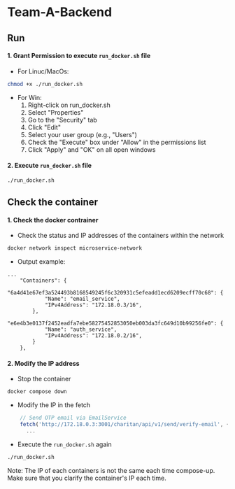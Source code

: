 # Team-A-Backend

## Run 
#### 1. Grant Permission to execute ``run_docker.sh`` file
- For Linuc/MacOs:
```sh
chmod +x ./run_docker.sh
```

- For Win:
  1. Right-click on run_docker.sh
  2. Select "Properties" 
  3. Go to the "Security" tab
  4. Click "Edit" 
  5. Select your user group (e.g., "Users")
  6. Check the "Execute" box under "Allow" in the permissions list
  7. Click "Apply" and "OK" on all open windows

#### 2. Execute ``run_docker.sh`` file
```sh
./run_docker.sh
```

## Check the container
#### 1. Check the docker contrainer
- Check the status and IP addresses of the containers within the network
```sh
docker network inspect microservice-network
```

- Output example:
```
...
    "Containers": {
        "6a4d41e67ef3a524493b8168549245f6c320931c5efeadd1ecd6209ecff70c68": {
            "Name": "email_service",
            "IPv4Address": "172.18.0.3/16",
        },
        "e6e4b3e0137f2452eadfa7ebe58275452853050eb003da3fc649d10b99256fe0": {
            "Name": "auth_service",
            "IPv4Address": "172.18.0.2/16",
        }
    },
```

#### 2. Modify the IP address
- Stop the container
```sh
docker compose down
```

- Modify the IP in the fetch
```js
    // Send OTP email via EmailService
    fetch('http://172.18.0.3:3001/charitan/api/v1/send/verify-email', {
      ...
```

- Execute the ``run_docker.sh`` again
```sh
./run_docker.sh
```

Note: The IP of each containers is not the same each time compose-up. Make sure that you clarify the container's IP each time.
